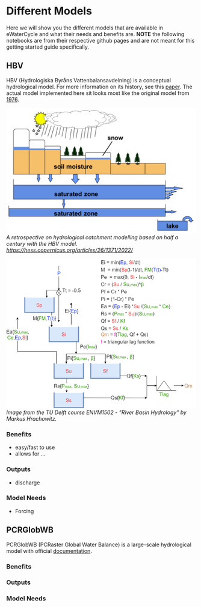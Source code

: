 # Different Models

Here we will show you the different models that are available in eWaterCycle and what their needs and benefits are.
**NOTE** the following notebooks are from their respective github pages and are not meant for this getting started guide specifically.

[comment]: <> (-------------------------------------------------------------------------)
## HBV 

HBV (Hydrologiska Byråns Vattenbalansavdelning) is a conceptual hydrological model. For more information on its history, see this [paper](https://hess.copernicus.org/articles/26/1371/2022/).
The actual model implemented here sit looks most like the original model from [1976](https://urn.kb.se/resolve?urn=urn:nbn:se:smhi:diva-5738).

![HBV schematic](../figures/hbv/hbv_schematic.png)
*A retrospective on hydrological catchment modelling based on half a century with the HBV model. https://hess.copernicus.org/articles/26/1371/2022/*

![model hbv](../figures/hbv/hbv_model_label.png)
*Image from the TU Delft course ENVM1502 - "River Basin Hydrology" by Markus Hrachowitz.*



### Benefits

- easy/fast to use
- allows for ...

### Outputs

- discharge

### Model Needs

- Forcing

[comment]: <> (-------------------------------------------------------------------------)
## PCRGlobWB 

PCRGlobWB (PCRaster Global Water Balance) is a large-scale hydrological model with official [documentation](https://globalhydrology.nl/research/models/pcr-globwb-1-0/).

### Benefits


### Outputs


### Model Needs


[comment]: <> (-------------------------------------------------------------------------)


